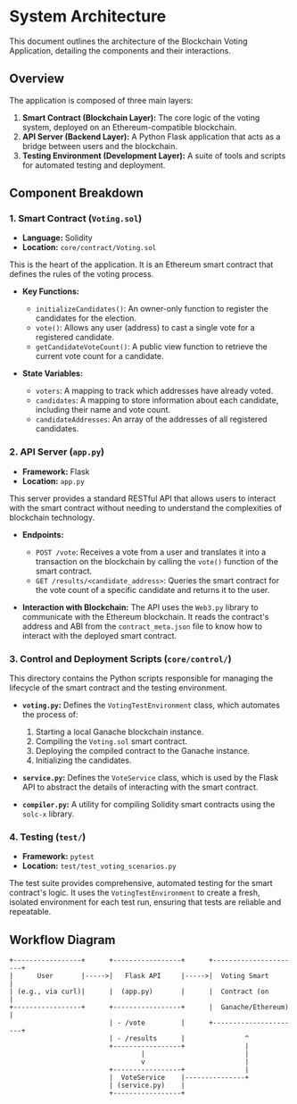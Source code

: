 # System Architecture

This document outlines the architecture of the Blockchain Voting Application, detailing the components and their interactions.

## Overview

The application is composed of three main layers:

1.  **Smart Contract (Blockchain Layer):** The core logic of the voting system, deployed on an Ethereum-compatible blockchain.
2.  **API Server (Backend Layer):** A Python Flask application that acts as a bridge between users and the blockchain.
3.  **Testing Environment (Development Layer):** A suite of tools and scripts for automated testing and deployment.

## Component Breakdown

### 1. Smart Contract (`Voting.sol`)

- **Language:** Solidity
- **Location:** `core/contract/Voting.sol`

This is the heart of the application. It is an Ethereum smart contract that defines the rules of the voting process.

- **Key Functions:**
  - `initializeCandidates()`: An owner-only function to register the candidates for the election.
  - `vote()`: Allows any user (address) to cast a single vote for a registered candidate.
  - `getCandidateVoteCount()`: A public view function to retrieve the current vote count for a candidate.

- **State Variables:**
  - `voters`: A mapping to track which addresses have already voted.
  - `candidates`: A mapping to store information about each candidate, including their name and vote count.
  - `candidateAddresses`: An array of the addresses of all registered candidates.

### 2. API Server (`app.py`)

- **Framework:** Flask
- **Location:** `app.py`

This server provides a standard RESTful API that allows users to interact with the smart contract without needing to understand the complexities of blockchain technology.

- **Endpoints:**
  - `POST /vote`: Receives a vote from a user and translates it into a transaction on the blockchain by calling the `vote()` function of the smart contract.
  - `GET /results/<candidate_address>`: Queries the smart contract for the vote count of a specific candidate and returns it to the user.

- **Interaction with Blockchain:** The API uses the `Web3.py` library to communicate with the Ethereum blockchain. It reads the contract's address and ABI from the `contract_meta.json` file to know how to interact with the deployed smart contract.

### 3. Control and Deployment Scripts (`core/control/`)

This directory contains the Python scripts responsible for managing the lifecycle of the smart contract and the testing environment.

- **`voting.py`:** Defines the `VotingTestEnvironment` class, which automates the process of:
  1.  Starting a local Ganache blockchain instance.
  2.  Compiling the `Voting.sol` smart contract.
  3.  Deploying the compiled contract to the Ganache instance.
  4.  Initializing the candidates.

- **`service.py`:** Defines the `VoteService` class, which is used by the Flask API to abstract the details of interacting with the smart contract.

- **`compiler.py`:** A utility for compiling Solidity smart contracts using the `solc-x` library.

### 4. Testing (`test/`)

- **Framework:** `pytest`
- **Location:** `test/test_voting_scenarios.py`

The test suite provides comprehensive, automated testing for the smart contract's logic. It uses the `VotingTestEnvironment` to create a fresh, isolated environment for each test run, ensuring that tests are reliable and repeatable.

## Workflow Diagram

```
+-----------------+      +-----------------+      +----------------------+
|      User       |----->|   Flask API     |----->|  Voting Smart        |
| (e.g., via curl)|      |  (app.py)       |      |  Contract (on        |
+-----------------+      +-----------------+      |  Ganache/Ethereum)   |
                         | - /vote         |      +----------------------+
                         | - /results      |               ^
                         +-----------------+               |
                                 |                         |
                                 v                         |
                         +-----------------+               |
                         |  VoteService    |---------------+ 
                         | (service.py)    |
                         +-----------------+
```
